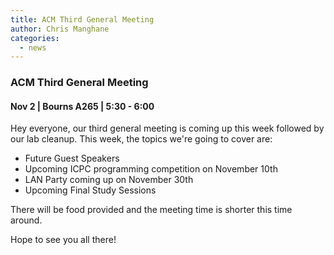 ```yaml
---
title: ACM Third General Meeting
author: Chris Manghane
categories:
  - news
---
```


### ACM Third General Meeting
#### <i class="icon-calendar"></i> Nov 2 | Bourns A265 | 5:30 - 6:00

Hey everyone, our third general meeting is coming up this week followed by our lab cleanup. This week, the topics we're going to cover are:
<ul>
  <li>Future Guest Speakers</li>
  <li>Upcoming ICPC programming competition on November 10th</li>
  <li>LAN Party coming up on November 30th</li>
  <li>Upcoming Final Study Sessions</li>
</ul>

There will be food provided and the meeting time is shorter this time around.

Hope to see you all there!
